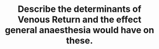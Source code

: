---
title: "Describe the determinants of Venous Return and the effect general anaesthesia would have on these."
entityType: SAQ
exam: PEX
college: ANZCA
year: 2007
sitting: A
question: 13
passRate: 60
EC_expectedDomains:
- "The most successful approach used to answer this question was to address specific physiological and anatomical factors, which influence venous return (e.g. blood volume, venous tone, posture)."
EC_extraCredit:
- "The inclusion of simple formulae (e.g. VR = MSFP-RAP/RVR, Guytonian model) allowed these factors to be related to an effect on VR, and readily demonstrated a good comprehension of the issues."
- "Guyton curves were used by some candidates."
- "They did illustrate some factors quite well, but for some candidates the time spent with these curves came at the expense of descriptions of either how some determinants actually affected VR or ommission of specific determinants such as venous valves or posture."
- "Most candidates were able to relate the responses to the first part of the question to the second part (effects of anaesthesia)."
- "A few candidates provided the answer in table form, with each determinant listed along with its effects on VR and changes with anaesthesia."
EC_errorsCommon:
- "Whilst obvious factors (such as venous tone) were usually mentioned, common omissions included intrathoracic pressures, venous valves and muscle pumps, all important factors both physiologically and in a clinical anaesthesia setting."
- "Major omissions or errors in answering the first part often carried over into effects of anaesthesia."
- "In general candidates answered the question fairly well, reflecting an understanding of a physiological variable of major clinical relevance to anaesthetists."
- "Whilst this approach provided succinct answers, it sometimes proved difficult to describe the net effect of individual determinants using this somewhat abbreviated format."
---